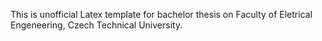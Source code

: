This is unofficial Latex template for bachelor thesis on Faculty of Eletrical Engeneering, Czech Technical University.